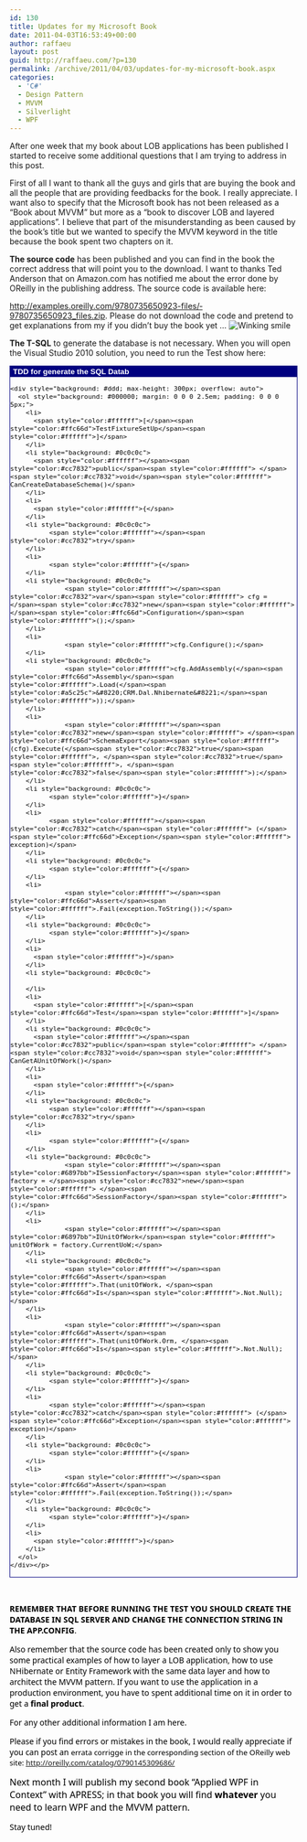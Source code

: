 ```yaml
---
id: 130
title: Updates for my Microsoft Book
date: 2011-04-03T16:53:49+00:00
author: raffaeu
layout: post
guid: http://raffaeu.com/?p=130
permalink: /archive/2011/04/03/updates-for-my-microsoft-book.aspx
categories:
  - 'C#'
  - Design Pattern
  - MVVM
  - Silverlight
  - WPF
---
```

After one week that my book about LOB applications has been published I started to receive some additional questions that I am trying to address in this post.

First of all I want to thank all the guys and girls that are buying the book and all the people that are providing feedbacks for the book. I really appreciate. I want also to specify that the Microsoft book has not been released as a “Book about MVVM” but more as a “book to discover LOB and layered applications”. I believe that part of the misunderstanding as been caused by the book’s title but we wanted to specify the MVVM keyword in the title because the book spent two chapters on it.

**The source code** has been published and you can find in the book the correct address that will point you to the download. I want to thanks Ted Anderson that on Amazon.com has notified me about the error done by OReilly in the publishing address. The source code is available here: 

<http://examples.oreilly.com/9780735650923-files/­9780735650923_files.zip>. Please do not download the code and pretend to get explanations from my if you didn’t buy the book yet … <img style="border-bottom-style: none; border-right-style: none; border-top-style: none; border-left-style: none" class="wlEmoticon wlEmoticon-winkingsmile" alt="Winking smile" src="http://raffaeu.com/wp-content/uploads/2013/03/e53a69e2-7755-4708-adef-65827d0797efwlEmoticon-winkingsmile_2.png" />

**The T-SQL** to generate the database is not necessary. When you will open the Visual Studio 2010 solution, you need to run the Test show here:

<div style="padding-bottom: 0px; margin: 0px; padding-left: 0px; padding-right: 0px; display: inline; float: none; padding-top: 0px" id="scid:9ce6104f-a9aa-4a17-a79f-3a39532ebf7c:afc029b9-ad04-4165-8ed7-d9f52d271b5e" class="wlWriterEditableSmartContent">
  <div style="border: #000080 1px solid; color: #000; font-family: 'Courier New', Courier, Monospace; font-size: 10pt">
    <div style="background: #000080; color: #fff; font-family: Verdana, Tahoma, Arial, sans-serif; font-weight: bold; padding: 2px 5px">
      TDD for generate the SQL Datab
    </div>
    
    <div style="background: #ddd; max-height: 300px; overflow: auto">
      <ol style="background: #000000; margin: 0 0 0 2.5em; padding: 0 0 0 5px;">
        <li>
          <span style="color:#ffffff">[</span><span style="color:#ffc66d">TestFixtureSetUp</span><span style="color:#ffffff">]</span>
        </li>
        <li style="background: #0c0c0c">
          <span style="color:#ffffff"></span><span style="color:#cc7832">public</span><span style="color:#ffffff"> </span><span style="color:#cc7832">void</span><span style="color:#ffffff"> CanCreateDatabaseSchema()</span>
        </li>
        <li>
          <span style="color:#ffffff">{</span>
        </li>
        <li style="background: #0c0c0c">
              <span style="color:#ffffff"></span><span style="color:#cc7832">try</span>
        </li>
        <li>
              <span style="color:#ffffff">{</span>
        </li>
        <li style="background: #0c0c0c">
                  <span style="color:#ffffff"></span><span style="color:#cc7832">var</span><span style="color:#ffffff"> cfg = </span><span style="color:#cc7832">new</span><span style="color:#ffffff"> </span><span style="color:#ffc66d">Configuration</span><span style="color:#ffffff">();</span>
        </li>
        <li>
                  <span style="color:#ffffff">cfg.Configure();</span>
        </li>
        <li style="background: #0c0c0c">
                  <span style="color:#ffffff">cfg.AddAssembly(</span><span style="color:#ffc66d">Assembly</span><span style="color:#ffffff">.Load(</span><span style="color:#a5c25c">&#8220;CRM.Dal.Nhibernate&#8221;</span><span style="color:#ffffff">));</span>
        </li>
        <li>
                  <span style="color:#ffffff"></span><span style="color:#cc7832">new</span><span style="color:#ffffff"> </span><span style="color:#ffc66d">SchemaExport</span><span style="color:#ffffff">(cfg).Execute(</span><span style="color:#cc7832">true</span><span style="color:#ffffff">, </span><span style="color:#cc7832">true</span><span style="color:#ffffff">, </span><span style="color:#cc7832">false</span><span style="color:#ffffff">);</span>
        </li>
        <li style="background: #0c0c0c">
              <span style="color:#ffffff">}</span>
        </li>
        <li>
              <span style="color:#ffffff"></span><span style="color:#cc7832">catch</span><span style="color:#ffffff"> (</span><span style="color:#ffc66d">Exception</span><span style="color:#ffffff"> exception)</span>
        </li>
        <li style="background: #0c0c0c">
              <span style="color:#ffffff">{</span>
        </li>
        <li>
                  <span style="color:#ffffff"></span><span style="color:#ffc66d">Assert</span><span style="color:#ffffff">.Fail(exception.ToString());</span>
        </li>
        <li style="background: #0c0c0c">
              <span style="color:#ffffff">}</span>
        </li>
        <li>
          <span style="color:#ffffff">}</span>
        </li>
        <li style="background: #0c0c0c">
           
        </li>
        <li>
          <span style="color:#ffffff">[</span><span style="color:#ffc66d">Test</span><span style="color:#ffffff">]</span>
        </li>
        <li style="background: #0c0c0c">
          <span style="color:#ffffff"></span><span style="color:#cc7832">public</span><span style="color:#ffffff"> </span><span style="color:#cc7832">void</span><span style="color:#ffffff"> CanGetAUnitOfWork()</span>
        </li>
        <li>
          <span style="color:#ffffff">{</span>
        </li>
        <li style="background: #0c0c0c">
              <span style="color:#ffffff"></span><span style="color:#cc7832">try</span>
        </li>
        <li>
              <span style="color:#ffffff">{</span>
        </li>
        <li style="background: #0c0c0c">
                  <span style="color:#ffffff"></span><span style="color:#6897bb">ISessionFactory</span><span style="color:#ffffff"> factory = </span><span style="color:#cc7832">new</span><span style="color:#ffffff"> </span><span style="color:#ffc66d">SessionFactory</span><span style="color:#ffffff">();</span>
        </li>
        <li>
                  <span style="color:#ffffff"></span><span style="color:#6897bb">IUnitOfWork</span><span style="color:#ffffff"> unitOfWork = factory.CurrentUoW;</span>
        </li>
        <li style="background: #0c0c0c">
                  <span style="color:#ffffff"></span><span style="color:#ffc66d">Assert</span><span style="color:#ffffff">.That(unitOfWork, </span><span style="color:#ffc66d">Is</span><span style="color:#ffffff">.Not.Null);</span>
        </li>
        <li>
                  <span style="color:#ffffff"></span><span style="color:#ffc66d">Assert</span><span style="color:#ffffff">.That(unitOfWork.Orm, </span><span style="color:#ffc66d">Is</span><span style="color:#ffffff">.Not.Null);</span>
        </li>
        <li style="background: #0c0c0c">
              <span style="color:#ffffff">}</span>
        </li>
        <li>
              <span style="color:#ffffff"></span><span style="color:#cc7832">catch</span><span style="color:#ffffff"> (</span><span style="color:#ffc66d">Exception</span><span style="color:#ffffff"> exception)</span>
        </li>
        <li style="background: #0c0c0c">
              <span style="color:#ffffff">{</span>
        </li>
        <li>
                  <span style="color:#ffffff"></span><span style="color:#ffc66d">Assert</span><span style="color:#ffffff">.Fail(exception.ToString());</span>
        </li>
        <li style="background: #0c0c0c">
              <span style="color:#ffffff">}</span>
        </li>
        <li>
          <span style="color:#ffffff">}</span>
        </li>
      </ol>
    </div></p>
  </div></p>
</div>

 

<font face="Segoe UI"><font color="#000000"><strong>REMEMBER THAT BEFORE RUNNING THE TEST YOU SHOULD CREATE THE DATABASE IN SQL SERVER AND CHANGE THE CONNECTION STRING IN THE APP.CONFIG</strong>.</font></font>

<font color="#000000" face="Segoe UI">Also remember that the source code has been created only to show you some practical examples of how to layer a LOB application, how to use NHibernate or Entity Framework with the same data layer and how to architect the MVVM pattern. If you want to use the application in a production environment, you have to spent additional time on it in order to get a <strong>final product</strong>.</font>

<font color="#000000" face="Segoe UI">For any other additional information I am here.</font>

<font color="#000000" face="Segoe UI">Please if you find errors or mistakes in the book, I would really appreciate if you can post an <font size="2">errata corrigge in the corresponding section of the OReilly web site: </font></font><a style="line-height: normal" href="http://oreilly.com/catalog/0790145309686/"><u><font color="#000000" size="2" face="Segoe UI">http://oreilly.com/catalog/0790145309686/</font></u></a> <font color="#000000" size="2" face="Segoe UI"></font>

<font color="#000000" size="3" face="Segoe UI">Next month I will publish my second book “Applied WPF in Context” with APRESS; in that book you will find <strong>whatever</strong> you need to learn WPF and the MVVM pattern. </font>

<font color="#000000" face="Segoe UI">Stay tuned! </font>